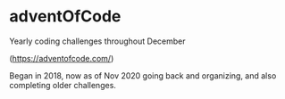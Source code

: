 # adventOfCode
Yearly coding challenges throughout December

(https://adventofcode.com/)

Began in 2018, now as of Nov 2020 going back and organizing, and also completing older challenges.
